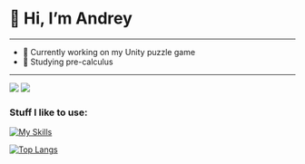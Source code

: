 # 👋 Hi, I’m **Andrey**

___

- 🔨 Currently working on my Unity puzzle game
- 🔢 Studying pre-calculus

___

![](https://komarev.com/ghpvc/?username=calmlygrass)
![](https://www.codewars.com/users/JustAnCore/badges/small)

### Stuff I like to use:
[![My Skills](https://skillicons.dev/icons?i=cpp,cs,visualstudio,unity,git,html,css,js,arduino)](https://skillicons.dev)

[![Top Langs](https://github-readme-stats.vercel.app/api/top-langs/?username=calmlygrass&layout=compact&hide=purebasic)](https://github.com/anuraghazra/github-readme-stats)
